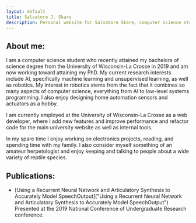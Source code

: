 ```yaml
---
layout: default
title: Salvatore J. Skare
description: Personal website for Salvatore Skare, computer science student
---
```


## About me:
I am a computer science student who recently attained my bachelors of science
degree from the University of Wisconsin-La Crosse in 2019 and am now working
toward attaining my PhD. My current research interests include AI, specifically
machine learning and unsupervised learning, as well as robotics. My interest in
robotics stems from the fact that it combines so many aspects of computer
science, everything from AI to low-level systems programming. I also enjoy
designing home automation sensors and actuators as a hobby.

I am currently employed at the University of Wisconsin-La Crosse as a web
developer, where I add new features and improve performance and refactor
code for the main university website as well as internal tools.

In my spare time I enjoy working on electronics projects, reading, and spending
time with my family. I also consider myself something of an amateur
herpetologist and enjoy keeping and talking to people about a wide variety of
reptile species.

## Publications:
* [Using a Recurrent Neural Network and Articulatory Synthesis to Accurately Model SpeechOutput]("Using a Recurrent Neural Network and Articulatory Synthesis to Accurately Model SpeechOutput") Presented at the 2019 National Conference of Undergraduate Research conference.
